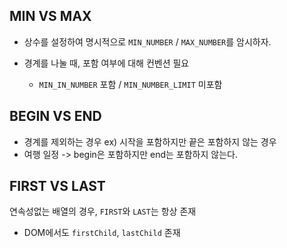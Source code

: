 ## MIN VS MAX

- 상수를 설정하여 명시적으로 `MIN_NUMBER` / `MAX_NUMBER`를 암시하자.

- 경계를 나눌 때, 포함 여부에 대해 컨벤션 필요
  - `MIN_IN_NUMBER` 포함 / `MIN_NUMBER_LIMIT` 미포함

## BEGIN VS END

- 경계를 제외하는 경우 ex) 시작을 포함하지만 끝은 포함하지 않는 경우
- 여행 일정 -> begin은 포함하지만 end는 포함하지 않는다.

## FIRST VS LAST

연속성없는 배열의 경우, `FIRST`와 `LAST`는 항상 존재

- DOM에서도 `firstChild`, `lastChild` 존재
